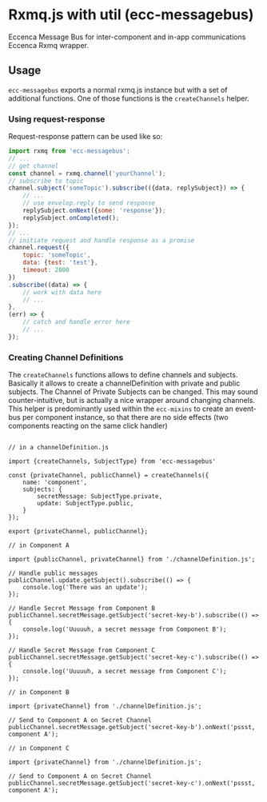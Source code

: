 # Rxmq.js with util (ecc-messagebus)

Eccenca Message Bus for inter-component and in-app communications
Eccenca Rxmq wrapper.

## Usage

`ecc-messagebus` exports a normal rxmq.js instance but with a set of additional functions.
One of those functions is the `createChannels` helper.

### Using request-response

Request-response pattern can be used like so:

```js
import rxmq from 'ecc-messagebus';
// ...
// get channel
const channel = rxmq.channel('yourChannel');
// subscribe to topic
channel.subject('someTopic').subscribe(({data, replySubject}) => {
    // ...
    // use envelop.reply to send response
    replySubject.onNext({some: 'response'});
    replySubject.onCompleted();
});
// ...
// initiate request and handle response as a promise
channel.request({
    topic: 'someTopic',
    data: {test: 'test'},
    timeout: 2000
})
.subscribe((data) => {
    // work with data here
    // ...
},
(err) => {
    // catch and handle error here
    // ...
});
```

### Creating Channel Definitions

The `createChannels` functions allows to define channels and subjects.
Basically it allows to create a channelDefinition with private and public subjects.
The Channel of Private Subjects can be changed.
This may sound counter-intuitive, but is actually a nice wrapper around changing channels.
This helper is predominantly used within the `ecc-mixins` to create an event-bus per component instance,
so that there are no side effects (two components reacting on the same click handler)

```

// in a channelDefinition.js

import {createChannels, SubjectType} from 'ecc-messagebus'

const {privateChannel, publicChannel} = createChannels({
    name: 'component',
    subjects: {
        secretMessage: SubjectType.private,
        update: SubjectType.public,
    }
});

export {privateChannel, publicChannel};

// in Component A

import {publicChannel, privateChannel} from './channelDefinition.js';

// Handle public messages
publicChannel.update.getSubject().subscribe(() => {
    console.log('There was an update');
});

// Handle Secret Message from Component B
publicChannel.secretMessage.getSubject('secret-key-b').subscribe(() => {
    console.log('Uuuuuh, a secret message from Component B');
});

// Handle Secret Message from Component C
publicChannel.secretMessage.getSubject('secret-key-c').subscribe(() => {
    console.log('Uuuuuh, a secret message from Component C');
});

// in Component B

import {privateChannel} from './channelDefinition.js';

// Send to Component A on Secret Channel
publicChannel.secretMessage.getSubject('secret-key-b').onNext('pssst, component A');

// in Component C

import {privateChannel} from './channelDefinition.js';

// Send to Component A on Secret Channel
publicChannel.secretMessage.getSubject('secret-key-c').onNext('pssst, component A');

```

